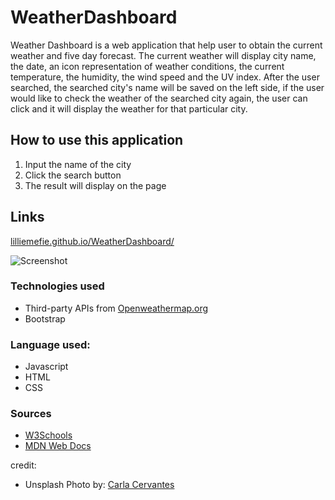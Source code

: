 # WeatherDashboard 

Weather Dashboard is a web application that help user to obtain the current weather and five day forecast.
The current weather will display city name, the date, an icon representation of weather conditions, the current temperature, the humidity, the wind speed and the UV index.
After the user searched, the searched city's name will be saved on the left side, if the user would like to check the weather of the searched city again, the user can click and it will display the weather for that particular city.

## How to use this application
1. Input the name of the city
2. Click the search button 
3. The result will display on the page

## Links
[lilliemefie.github.io/WeatherDashboard/](https://lilliemefie.github.io/WeatherDashboard/) 

![Screenshot](https://github.com/Lilliemefie/WeatherDashboard/blob/main/assets/Screen%20Shot%20WD.png)

### Technologies used
- Third-party APIs from [Openweathermap.org](https://openweathermap.org/api) 
- Bootstrap

### Language used:
- Javascript
- HTML
- CSS

### Sources
- [W3Schools](https://www.w3schools.com/js/default.asp)
- [MDN Web Docs](https://developer.mozilla.org/en-US/docs/Web/JavaScript)


credit:
- Unsplash Photo by: [Carla Cervantes](https://unsplash.com/@carlaforniagirl)


